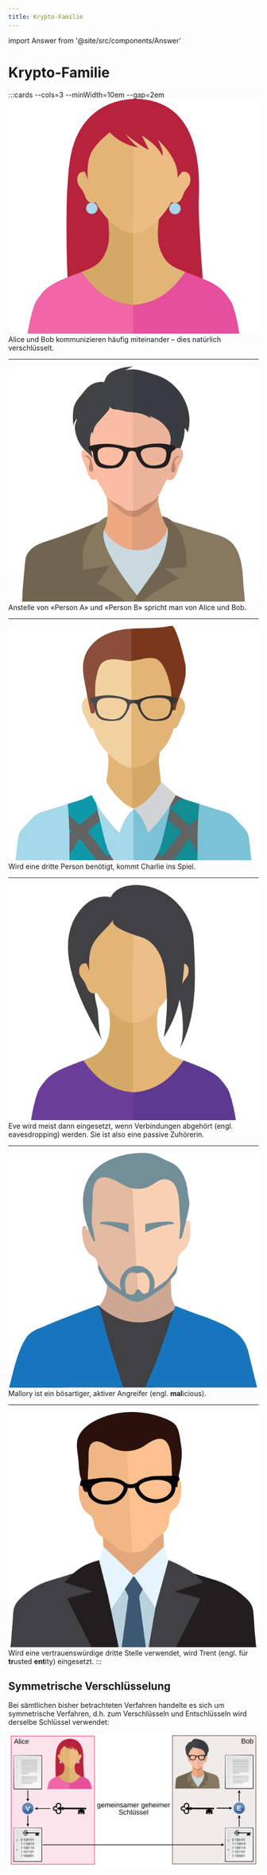 ```yaml
---
title: Krypto-Familie
---
```


import Answer from '@site/src/components/Answer'

# Krypto-Familie

:::cards --cols=3  --minWidth=10em --gap=2em
![Alice](images/info-family/alice.svg)
Alice und Bob kommunizieren häufig miteinander – dies natürlich verschlüsselt.
***
![Bob](images/info-family/bob.svg)
Anstelle von «Person A» und «Person B» spricht man von Alice und Bob.
***
![Charlie](images/info-family/charlie.svg)
Wird eine dritte Person benötigt, kommt Charlie ins Spiel.
***
![Eve](images/info-family/eve.svg)
Eve wird meist dann eingesetzt, wenn Verbindungen abgehört (engl. eavesdropping) werden. Sie ist also eine passive Zuhörerin.
***
![Mallory](images/info-family/mallory.svg)
Mallory ist ein bösartiger, aktiver Angreifer (engl. **mal**icious).
***
![Trent](images/info-family/trent.svg)
Wird eine vertrauenswürdige dritte Stelle verwendet, wird Trent (engl. für **tr**usted **ent**ity) eingesetzt.
:::

## Symmetrische Verschlüsselung
Bei sämtlichen bisher betrachteten Verfahren handelte es sich um symmetrische Verfahren, d.h. zum Verschlüsseln und Entschlüsseln wird derselbe Schlüssel verwendet:

![](images/symm-encryption.svg)

<Answer type="text" web_key="e8752baa-a4cb-4376-9917-badd6ca1fd1b" placeholder="Notizen..." />

[^1]: Quelle: [rothe.io](https://rothe.io/?b=crypto&p=932192)